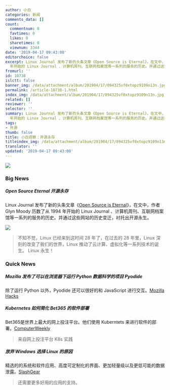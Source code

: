 ```yaml
---
author: 小白
categories: 新闻
comments_data: []
count:
  commentnum: 0
  favtimes: 0
  likes: 0
  sharetimes: 0
  viewnum: 3344
date: '2019-04-17 09:43:00'
editorchoice: false
excerpt: Linux Journal 发布了新的头条文章《Open Source is Eternal》，在文中，作者 Glyn Moody 历数了从 1994
  年开始的 Linux Journal 、计算机周刊、互联网档案馆等一系列的服务的历史。并通过这些网站的历史变迁，衬托出开源永生。
fromurl: ''
id: 10738
islctt: false
banner_img: /data/attachment/album/201904/17/094325vf0xtopz9109n13n.jpg
permalink: /article-10738-1.html
index_img: /data/attachment/album/201904/17/094325vf0xtopz9109n13n.jpg
related: []
reviewer: ''
selector: ''
summary: Linux Journal 发布了新的头条文章《Open Source is Eternal》，在文中，作者 Glyn Moody 历数了从 1994
  年开始的 Linux Journal 、计算机周刊、互联网档案馆等一系列的服务的历史。并通过这些网站的历史变迁，衬托出开源永生。
tags:
- 开源
thumb: false
title: 小白观察：开源永存
titleindex_img: /data/attachment/album/201904/17/094325vf0xtopz9109n13n.jpg
translator: ''
updated: '2019-04-17 09:43:00'
---
```


![](/data/attachment/album/201904/17/094325vf0xtopz9109n13n.jpg)


### Big News


##### Open Source Eternal 开源永存


Linux Journal 发布了新的头条文章《[Open Source is Eternal](https://www.linuxjournal.com/content/open-source-eternal)》，在文中，作者 Glyn Moody 历数了从 1994 年开始的 Linux Journal 、计算机周刊、互联网档案馆等一系列的服务的历史。并通过这些网站的历史变迁，衬托出开源永生。


![](/data/attachment/album/201904/15/110332k14jhr8741hrwx81.png)



> 
> 不知不觉，Linux 已经来到这时间 28 年了，在过去的 28 年里，Linux 深刻的改变了我们的世界，Linux 推动了云计算、虚拟化等一系列技术的诞生。 Linux 永生！
> 
> 
> 


### Quick News


##### Mozilla 发布了可以在浏览器下运行 Python 数据科学的项目 Pyodide


除了运行 Python 以外，Pyodide 还可以很好的和 JavaScript 进行交互。[Mozilla Hacks](https://hacks.mozilla.org/2019/04/pyodide-bringing-the-scientific-python-stack-to-the-browser/)


##### Kubernetes 如何简化 Bet365 的软件部署


Bet365是世界上最大的网上投注平台。他们使用 Kuberntets 来进行软件的部署。[ComputerWeekly](https://www.computerweekly.com/news/252461716/How-Kubernetes-has-simplified-bet365s-software-deployments)



> 
> 来自网上投注平台 K8s 实践
> 
> 
> 


##### 放弃 Windows 选择 Linux 的原因


精选的的系统和软件应用、高度可定制化的界面、更加轻量级以及更低可能的数据泄露。[SlashGear](https://www.slashgear.com/reasons-to-abandon-windows-for-linux-06572307/)



> 
> 还需要更多好用的应用的支持。
> 
> 
>
